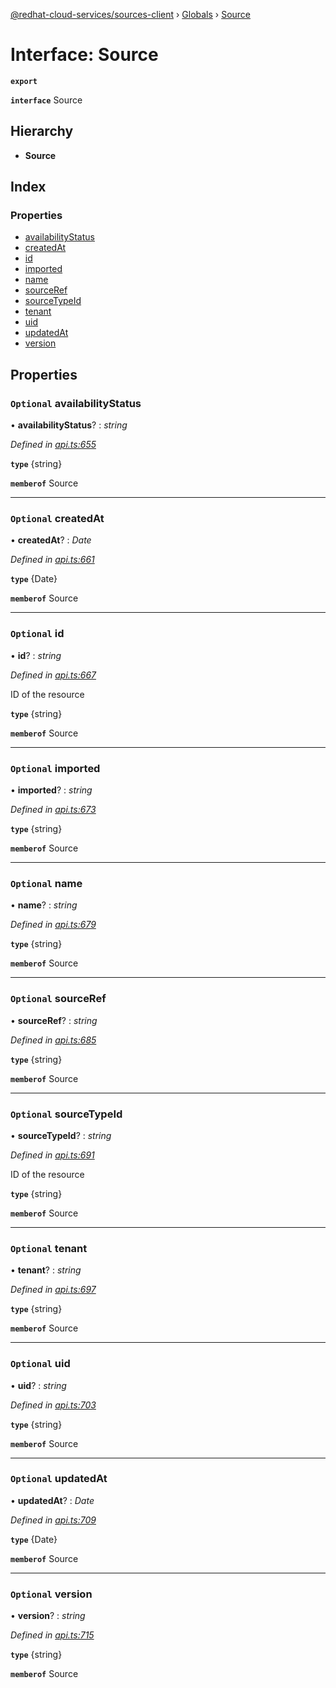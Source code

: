 [@redhat-cloud-services/sources-client](../README.md) › [Globals](../globals.md) › [Source](source.md)

# Interface: Source

**`export`** 

**`interface`** Source

## Hierarchy

* **Source**

## Index

### Properties

* [availabilityStatus](source.md#optional-availabilitystatus)
* [createdAt](source.md#optional-createdat)
* [id](source.md#optional-id)
* [imported](source.md#optional-imported)
* [name](source.md#optional-name)
* [sourceRef](source.md#optional-sourceref)
* [sourceTypeId](source.md#optional-sourcetypeid)
* [tenant](source.md#optional-tenant)
* [uid](source.md#optional-uid)
* [updatedAt](source.md#optional-updatedat)
* [version](source.md#optional-version)

## Properties

### `Optional` availabilityStatus

• **availabilityStatus**? : *string*

*Defined in [api.ts:655](https://github.com/RedHatInsights/javascript-clients/blob/master/packages/sources/api.ts#L655)*

**`type`** {string}

**`memberof`** Source

___

### `Optional` createdAt

• **createdAt**? : *Date*

*Defined in [api.ts:661](https://github.com/RedHatInsights/javascript-clients/blob/master/packages/sources/api.ts#L661)*

**`type`** {Date}

**`memberof`** Source

___

### `Optional` id

• **id**? : *string*

*Defined in [api.ts:667](https://github.com/RedHatInsights/javascript-clients/blob/master/packages/sources/api.ts#L667)*

ID of the resource

**`type`** {string}

**`memberof`** Source

___

### `Optional` imported

• **imported**? : *string*

*Defined in [api.ts:673](https://github.com/RedHatInsights/javascript-clients/blob/master/packages/sources/api.ts#L673)*

**`type`** {string}

**`memberof`** Source

___

### `Optional` name

• **name**? : *string*

*Defined in [api.ts:679](https://github.com/RedHatInsights/javascript-clients/blob/master/packages/sources/api.ts#L679)*

**`type`** {string}

**`memberof`** Source

___

### `Optional` sourceRef

• **sourceRef**? : *string*

*Defined in [api.ts:685](https://github.com/RedHatInsights/javascript-clients/blob/master/packages/sources/api.ts#L685)*

**`type`** {string}

**`memberof`** Source

___

### `Optional` sourceTypeId

• **sourceTypeId**? : *string*

*Defined in [api.ts:691](https://github.com/RedHatInsights/javascript-clients/blob/master/packages/sources/api.ts#L691)*

ID of the resource

**`type`** {string}

**`memberof`** Source

___

### `Optional` tenant

• **tenant**? : *string*

*Defined in [api.ts:697](https://github.com/RedHatInsights/javascript-clients/blob/master/packages/sources/api.ts#L697)*

**`type`** {string}

**`memberof`** Source

___

### `Optional` uid

• **uid**? : *string*

*Defined in [api.ts:703](https://github.com/RedHatInsights/javascript-clients/blob/master/packages/sources/api.ts#L703)*

**`type`** {string}

**`memberof`** Source

___

### `Optional` updatedAt

• **updatedAt**? : *Date*

*Defined in [api.ts:709](https://github.com/RedHatInsights/javascript-clients/blob/master/packages/sources/api.ts#L709)*

**`type`** {Date}

**`memberof`** Source

___

### `Optional` version

• **version**? : *string*

*Defined in [api.ts:715](https://github.com/RedHatInsights/javascript-clients/blob/master/packages/sources/api.ts#L715)*

**`type`** {string}

**`memberof`** Source
